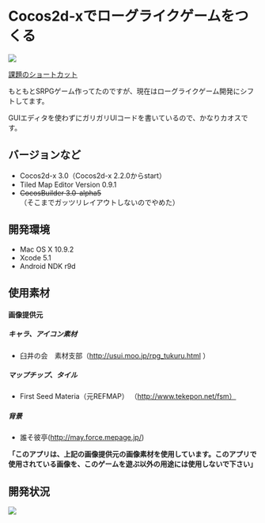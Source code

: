 # Cocos2d-xでローグライクゲームをつくる

[![](https://dply.me/ks7a9w/button/small)](https://dply.me/ks7a9w#install)

[課題のショートカット](https://bitbucket.org/kyokomi/cocos2droguelike/issues?status=open&status=new&sort=component&sort=milestone)

もともとSRPGゲーム作ってたのですが、現在はローグライクゲーム開発にシフトしてます。

GUIエディタを使わずにガリガリUIコードを書いているので、かなりカオスです。

## バージョンなど
- Cocos2d-x 3.0（Cocos2d-x 2.2.0からstart）
- Tiled Map Editor Version 0.9.1
- ~~CocosBuilder 3.0-alpha5~~（そこまでガッツリレイアウトしないのでやめた）

## 開発環境
- Mac OS X 10.9.2
- Xcode 5.1
- Android NDK r9d

## 使用素材

#### 画像提供元

##### キャラ、アイコン素材
- 臼井の会　素材支部（http://usui.moo.jp/rpg_tukuru.html ）

##### マップチップ、タイル
- First Seed Materia（元REFMAP） （http://www.tekepon.net/fsm）

##### 背景
- 誰そ彼亭(http://may.force.mepage.jp/)

**「このアプリは、上記の画像提供元の画像素材を使用しています。このアプリで使用されている画像を、このゲームを遊ぶ以外の用途には使用しないで下さい」**


## 開発状況

![](https://bitbucket.org/kyokomi/cocos2droguelike/raw/30b6fd4248f14b72d696dee47dcda82dc7808db5/work/screen_captiue_20140118.png)
 
